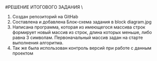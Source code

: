 #РЕШЕНИЕ ИТОГОВОГО ЗАДАНИЯ \
1. Создан репозиторий на GitHab 
2. Составлена и добавлена Блок-схема задания в block diagram.jpg
3. Написана программа, которая из имеющегося массива строк формирует новый массив из строк, длина которых меньше, либо равна 3 символам. Первоначальный массив задан на старте выполнения алгоритма.
4. Так же была использован контроль версий при работе с данным проектом
